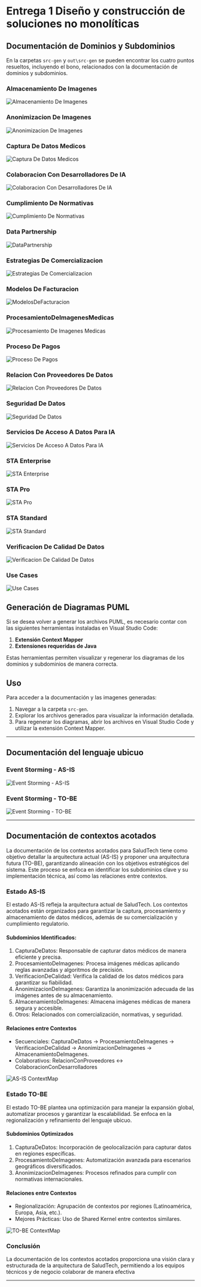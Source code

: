 # Entrega 1 Diseño y construcción de soluciones no monolíticas


## Documentación de Dominios y Subdominios

En la carpetas `src-gen` y `out\src-gen` se pueden encontrar los cuatro puntos resueltos, incluyendo el bono, relacionados con la documentación de dominios y subdominios.

### Almacenamiento De Imagenes
![Almacenamiento De Imagenes](out/src-gen/SaludTech-DominiosYSubdominios_SD_AlmacenamientoDeImagenes/SaludTech-DominiosYSubdominios_SD_AlmacenamientoDeImagenes.png)
### Anonimizacion De Imagenes
![Anonimizacion De Imagenes](out/src-gen/SaludTech-DominiosYSubdominios_SD_AnonimizacionDeImagenes/SaludTech-DominiosYSubdominios_SD_AnonimizacionDeImagenes.png)
### Captura De Datos Medicos
![Captura De Datos Medicos](out/src-gen/SaludTech-DominiosYSubdominios_SD_CapturaDeDatosMedicos/SaludTech-DominiosYSubdominios_SD_CapturaDeDatosMedicos.png)
### Colaboracion Con Desarrolladores De IA
![Colaboracion Con Desarrolladores De IA](out/src-gen/SaludTech-DominiosYSubdominios_SD_ColaboracionConDesarrolladoresDeIA/SaludTech-DominiosYSubdominios_SD_ColaboracionConDesarrolladoresDeIA.png)
### Cumplimiento De Normativas
![Cumplimiento De Normativas](out/src-gen/SaludTech-DominiosYSubdominios_SD_CumplimientoDeNormativas/SaludTech-DominiosYSubdominios_SD_CumplimientoDeNormativas.png)
### Data Partnership
![DataPartnership](out/src-gen/SaludTech-DominiosYSubdominios_SD_DataPartnership/SaludTech-DominiosYSubdominios_SD_DataPartnership.png)
### Estrategias De Comercializacion
![Estrategias De Comercializacion](out/src-gen/SaludTech-DominiosYSubdominios_SD_EstrategiasDeComercializacion/SaludTech-DominiosYSubdominios_SD_EstrategiasDeComercializacion.png)
### Modelos De Facturacion
![ModelosDeFacturacion](out/src-gen/SaludTech-DominiosYSubdominios_SD_ModelosDeFacturacion/SaludTech-DominiosYSubdominios_SD_ModelosDeFacturacion.png)
### ProcesamientoDeImagenesMedicas
![Procesamiento De Imagenes Medicas](out/src-gen/SaludTech-DominiosYSubdominios_SD_ProcesamientoDeImagenesMedicas/SaludTech-DominiosYSubdominios_SD_ProcesamientoDeImagenesMedicas.png)
### Proceso De Pagos
![Proceso De Pagos](out/src-gen/SaludTech-DominiosYSubdominios_SD_ProcesoDePagos/SaludTech-DominiosYSubdominios_SD_ProcesoDePagos.png)
### Relacion Con Proveedores De Datos
![Relacion Con Proveedores De Datos](out/src-gen/SaludTech-DominiosYSubdominios_SD_RelacionConProveedoresDeDatos/SaludTech-DominiosYSubdominios_SD_RelacionConProveedoresDeDatos.png)
### Seguridad De Datos
![Seguridad De Datos](out/src-gen/SaludTech-DominiosYSubdominios_SD_SeguridadDeDatos/SaludTech-DominiosYSubdominios_SD_SeguridadDeDatos.png)
### Servicios De Acceso A Datos Para IA
![Servicios De Acceso A Datos Para IA](out/src-gen/SaludTech-DominiosYSubdominios_SD_ServiciosDeAccesoADatosParaIA/SaludTech-DominiosYSubdominios_SD_ServiciosDeAccesoADatosParaIA.png)
### STA Enterprise
![STA Enterprise](out/src-gen/SaludTech-DominiosYSubdominios_SD_STAEnterprise/SaludTech-DominiosYSubdominios_SD_STAEnterprise.png)
### STA Pro
![STA Pro](out/src-gen/SaludTech-DominiosYSubdominios_SD_STAPro/SaludTech-DominiosYSubdominios_SD_STAPro.png)
### STA Standard
![STA Standard](out/src-gen/SaludTech-DominiosYSubdominios_SD_STAStandard/SaludTech-DominiosYSubdominios_SD_STAStandard.png)
### Verificacion De Calidad De Datos
![Verificacion De Calidad De Datos](out/src-gen/SaludTech-DominiosYSubdominios_SD_VerificacionDeCalidadDeDatos/SaludTech-DominiosYSubdominios_SD_VerificacionDeCalidadDeDatos.png)
### Use Cases
![Use Cases](out/src-gen/SaludTech-DominiosYSubdominios_UseCases/SaludTech-DominiosYSubdominios_UseCases.png)

## Generación de Diagramas PUML

Si se desea volver a generar los archivos PUML, es necesario contar con las siguientes herramientas instaladas en Visual Studio Code:

1. **Extensión Context Mapper**
2. **Extensiones requeridas de Java**

Estas herramientas permiten visualizar y regenerar los diagramas de los dominios y subdominios de manera correcta.

## Uso

Para acceder a la documentación y las imagenes generadas:

1. Navegar a la carpeta `src-gen`.
2. Explorar los archivos generados para visualizar la información detallada.
3. Para regenerar los diagramas, abrir los archivos en Visual Studio Code y utilizar la extensión Context Mapper.

---

## Documentación del lenguaje ubicuo 

### Event Storming - AS-IS
![Event Storming - AS-IS](docs/Event_Storming-Team_Rocket_AS-IS.png)
### Event Storming - TO-BE
![Event Storming - TO-BE](docs/Event_Storming-Team_Rocket_TO-BE.png)

---

## Documentación de contextos acotados 

La documentación de los contextos acotados para SaludTech tiene como objetivo detallar la arquitectura actual (AS-IS) y proponer una arquitectura futura (TO-BE), garantizando alineación con los objetivos estratégicos del sistema.
Este proceso se enfoca en identificar los subdominios clave y su implementación técnica, así como las relaciones entre contextos.

### Estado AS-IS

El estado AS-IS refleja la arquitectura actual de SaludTech.
Los contextos acotados están organizados para garantizar la captura, procesamiento y almacenamiento de datos médicos, además de su comercialización y cumplimiento regulatorio.

#### Subdominios Identificados:

1. CapturaDeDatos: Responsable de capturar datos médicos de manera eficiente y precisa.
2. ProcesamientoDeImagenes: Procesa imágenes médicas aplicando reglas avanzadas y algoritmos de precisión.
3. VerificacionDeCalidad: Verifica la calidad de los datos médicos para garantizar su fiabilidad.
4. AnonimizacionDeImagenes: Garantiza la anonimización adecuada de las imágenes antes de su almacenamiento.
5. AlmacenamientoDeImagenes: Almacena imágenes médicas de manera segura y accesible.
6. Otros: Relacionados con comercialización, normativas, y seguridad.

#### Relaciones entre Contextos

- Secuenciales: CapturaDeDatos → ProcesamientoDeImagenes → VerificacionDeCalidad → AnonimizacionDeImagenes → AlmacenamientoDeImagenes.
- Colaborativos: RelacionConProveedores ↔ ColaboracionConDesarrolladores

![AS-IS ContextMap](src-gen/SaludTech-ContextosAcotadosAS-IS_ContextMap.png)

### Estado TO-BE

El estado TO-BE plantea una optimización para manejar la expansión global, automatizar procesos y garantizar la escalabilidad. Se enfoca en la regionalización y refinamiento del lenguaje ubicuo.

#### Subdominios Optimizados

1. CapturaDeDatos: Incorporación de geolocalización para capturar datos en regiones específicas.
2. ProcesamientoDeImagenes: Automatización avanzada para escenarios geográficos diversificados.
3. AnonimizacionDeImagenes: Procesos refinados para cumplir con normativas internacionales.

#### Relaciones entre Contextos

- Regionalización: Agrupación de contextos por regiones (Latinoamérica, Europa, Asia, etc.).
- Mejores Prácticas: Uso de Shared Kernel entre contextos similares.

![TO-BE ContextMap](src-gen/SaludTech-ContextosAcotadosTO-BE_ContextMap.png)

### Conclusión
La documentación de los contextos acotados proporciona una visión clara y estructurada de la arquitectura de SaludTech, permitiendo a los equipos técnicos y de negocio colaborar de manera efectiva

---
